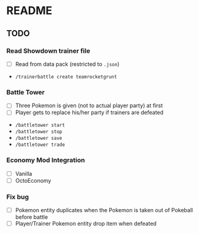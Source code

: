 # README

## TODO
### Read Showdown trainer file
  - [ ] Read from data pack (restricted to `.json`)

  - `/trainerbattle create teamrocketgrunt`

### Battle Tower
  - [ ] Three Pokemon is given (not to actual player party) at first
  - [ ] Player gets to replace his/her party if trainers are defeated

  - `/battletower start`
  - `/battletower stop`
  - `/battletower save`
  - `/battletower trade`

### Economy Mod Integration
  - [ ] Vanilla
  - [ ] OctoEconomy

### Fix bug 
  - [ ] Pokemon entity duplicates when the Pokemon is taken out of Pokeball before battle
  - [ ] Player/Trainer Pokemon entity drop item when defeated 
